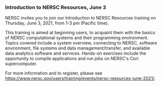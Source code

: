 ### Introduction to NERSC Resources, June 3

NERSC invites you to join our Introduction to NERSC Resources training on
Thursday, June 3, 2021, from 1-3 pm (Pacific time).

This training is aimed at beginning users, to acquaint them with the basics of
NERSC computational systems and their programming environment. Topics covered
include a system overview, connecting to NERSC, software environment, file
systems and data management/transfer, and available data analytics software and
services. Hands-on exercises include the opportunity to compile applications
and run jobs on NERSC's Cori supercomputer.

For more information and to register, please see
<https://www.nersc.gov/users/training/events/nersc-resources-june-2021/>.
